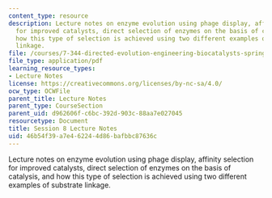 ```yaml
---
content_type: resource
description: Lecture notes on enzyme evolution using phage display, affinity selection
  for improved catalysts, direct selection of enzymes on the basis of catalysis, and
  how this type of selection is achieved using two different examples of substrate
  linkage.
file: /courses/7-344-directed-evolution-engineering-biocatalysts-spring-2008/46b54f39a7e462244d86bafbbc87636c_ses8_ln.pdf
file_type: application/pdf
learning_resource_types:
- Lecture Notes
license: https://creativecommons.org/licenses/by-nc-sa/4.0/
ocw_type: OCWFile
parent_title: Lecture Notes
parent_type: CourseSection
parent_uid: d962606f-c6bc-392d-903c-88aa7e027045
resourcetype: Document
title: Session 8 Lecture Notes
uid: 46b54f39-a7e4-6224-4d86-bafbbc87636c
---
```

Lecture notes on enzyme evolution using phage display, affinity selection for improved catalysts, direct selection of enzymes on the basis of catalysis, and how this type of selection is achieved using two different examples of substrate linkage.